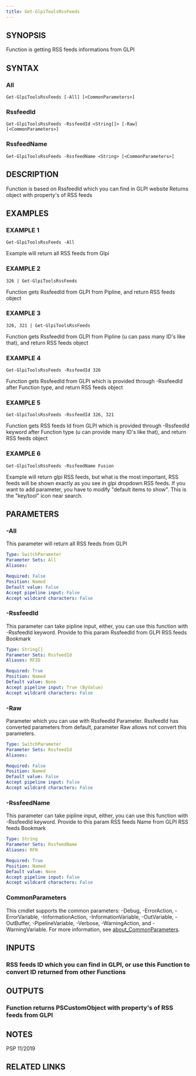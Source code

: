 ```yaml
---
title: Get-GlpiToolsRssFeeds
---
```


## SYNOPSIS
Function is getting RSS feeds informations from GLPI

## SYNTAX

### All
```
Get-GlpiToolsRssFeeds [-All] [<CommonParameters>]
```

### RssfeedId
```
Get-GlpiToolsRssFeeds -RssfeedId <String[]> [-Raw] [<CommonParameters>]
```

### RssfeedName
```
Get-GlpiToolsRssFeeds -RssfeedName <String> [<CommonParameters>]
```

## DESCRIPTION
Function is based on RssfeedId which you can find in GLPI website
Returns object with property's of RSS feeds

## EXAMPLES

### EXAMPLE 1
```
Get-GlpiToolsRssFeeds -All
```

Example will return all RSS feeds from Glpi

### EXAMPLE 2
```
326 | Get-GlpiToolsRssFeeds
```

Function gets RssfeedId from GLPI from Pipline, and return RSS feeds object

### EXAMPLE 3
```
326, 321 | Get-GlpiToolsRssFeeds
```

Function gets RssfeedId from GLPI from Pipline (u can pass many ID's like that), and return RSS feeds object

### EXAMPLE 4
```
Get-GlpiToolsRssFeeds -RssfeedId 326
```

Function gets RssfeedId from GLPI which is provided through -RssfeedId after Function type, and return RSS feeds object

### EXAMPLE 5
```
Get-GlpiToolsRssFeeds -RssfeedId 326, 321
```

Function gets RSS feeds Id from GLPI which is provided through -RssfeedId keyword after Function type (u can provide many ID's like that), and return RSS feeds object

### EXAMPLE 6
```
Get-GlpiToolsRssFeeds -RssfeedName Fusion
```

Example will return glpi RSS feeds, but what is the most important, RSS feeds will be shown exactly as you see in glpi dropdown RSS feeds.
If you want to add parameter, you have to modify "default items to show".
This is the "key/tool" icon near search.

## PARAMETERS

### -All
This parameter will return all RSS feeds from GLPI

```yaml
Type: SwitchParameter
Parameter Sets: All
Aliases:

Required: False
Position: Named
Default value: False
Accept pipeline input: False
Accept wildcard characters: False
```

### -RssfeedId
This parameter can take pipline input, either, you can use this function with -RssfeedId keyword.
Provide to this param RssfeedId from GLPI RSS feeds Bookmark

```yaml
Type: String[]
Parameter Sets: RssfeedId
Aliases: RFID

Required: True
Position: Named
Default value: None
Accept pipeline input: True (ByValue)
Accept wildcard characters: False
```

### -Raw
Parameter which you can use with RssfeedId Parameter.
RssfeedId has converted parameters from default, parameter Raw allows not convert this parameters.

```yaml
Type: SwitchParameter
Parameter Sets: RssfeedId
Aliases:

Required: False
Position: Named
Default value: False
Accept pipeline input: False
Accept wildcard characters: False
```

### -RssfeedName
This parameter can take pipline input, either, you can use this function with -RssfeedId keyword.
Provide to this param RSS feeds Name from GLPI RSS feeds Bookmark

```yaml
Type: String
Parameter Sets: RssfeedName
Aliases: RFN

Required: True
Position: Named
Default value: None
Accept pipeline input: False
Accept wildcard characters: False
```

### CommonParameters
This cmdlet supports the common parameters: -Debug, -ErrorAction, -ErrorVariable, -InformationAction, -InformationVariable, -OutVariable, -OutBuffer, -PipelineVariable, -Verbose, -WarningAction, and -WarningVariable. For more information, see [about_CommonParameters](http://go.microsoft.com/fwlink/?LinkID=113216).

## INPUTS

### RSS feeds ID which you can find in GLPI, or use this Function to convert ID returned from other Functions
## OUTPUTS

### Function returns PSCustomObject with property's of RSS feeds from GLPI
## NOTES
PSP 11/2019

## RELATED LINKS
